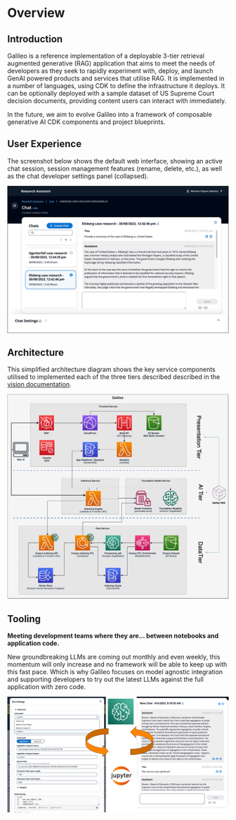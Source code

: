 # Overview

## Introduction

Galileo is a reference implementation of a deployable 3-tier retrieval augmented generative (RAG) application that aims to meet the needs of developers as they seek to rapidly experiment with, deploy, and launch GenAI powered products and services that utilise RAG. It is implemented in a number of languages, using CDK to define the infrastructure it deploys. It can be optionally deployed with a sample dataset of US Supreme Court decision documents, providing content users can interact with immediately.

In the future, we aim to evolve Galileo into a framework of composable generative AI CDK components and project blueprints.

## User Experience

The screenshot below shows the default web interface, showing an active chat session, session management features (rename, delete, etc.), as well as the chat developer settings panel (collapsed).

![User Experience](galileo-chat.png)

## Architecture

This simplified architecture diagram shows the key service components utilised to implemented each of the three tiers described described in the [vision documentation](./vision).

![Architecture](../assets/images/galileo-arch.png)

## Tooling

**Meeting development teams where they are... between notebooks and application code.**

New groundbreaking LLMs are coming out monthly and even weekly, this momentum will only increase and no framework will be able to keep up with this fast pace. Which is why Galileo focuses on model agnostic integration and supporting developers to try out the latest LLMs against the full application with zero code.

![Alt text](tooling.png)
